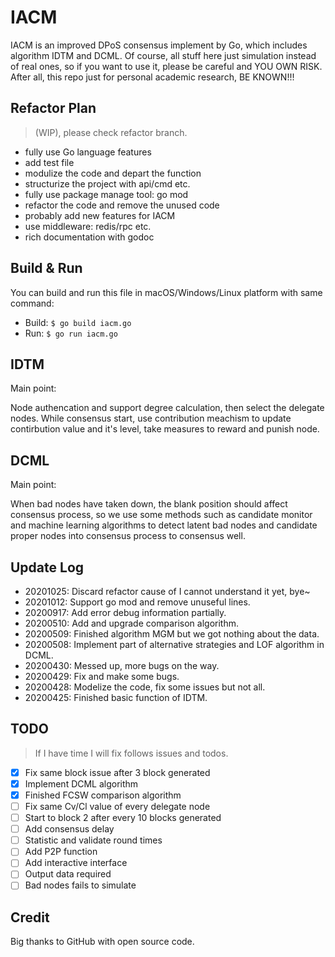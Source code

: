 # IACM

IACM is an improved DPoS consensus implement by Go, which includes algorithm IDTM and DCML. Of course, all stuff here just simulation instead of real ones, so if you want to use it, please be careful and YOU OWN RISK. After all, this repo just for personal academic research, BE KNOWN!!!

## Refactor Plan

> (WIP), please check refactor branch.

- fully use Go language features
- add test file
- modulize the code and depart the function
- structurize the project with api/cmd etc.
- fully use package manage tool: go mod
- refactor the code and remove the unused code
- probably add new features for IACM
- use middleware: redis/rpc etc.
- rich documentation with godoc

## Build & Run

You can build and run this file in macOS/Windows/Linux platform with same command:

- Build: `$ go build iacm.go`
- Run:   `$ go run iacm.go`

## IDTM

Main point:

Node authencation and support degree calculation, then select the delegate nodes. While consensus start, use contribution meachism to update contirbution value and it's level, take measures to reward and punish node. 

## DCML

Main point:

When bad nodes have taken down, the blank position should affect consensus process, so we use some methods such as candidate monitor and machine learning algorithms to detect latent bad nodes and candidate proper nodes into consensus process to consensus well.

## Update Log

- 20201025: Discard refactor cause of I cannot understand it yet, bye~
- 20201012: Support go mod and remove unuseful lines.
- 20200917: Add error debug information partially.
- 20200510: Add and upgrade comparison algorithm.
- 20200509: Finished algorithm MGM but we got nothing about the data. 
- 20200508: Implement part of alternative strategies and LOF algorithm in DCML.
- 20200430: Messed up, more bugs on the way. 
- 20200429: Fix and make some bugs.
- 20200428: Modelize the code, fix some issues but not all.
- 20200425: Finished basic function of IDTM.

## TODO

> If I have time I will fix follows issues and todos.

- [x] Fix same block issue after 3 block generated
- [x] Implement DCML algorithm
- [x] Finished FCSW comparison algorithm
- [ ] Fix same Cv/Cl value of every delegate node
- [ ] Start to block 2 after every 10 blocks generated
- [ ] Add consensus delay
- [ ] Statistic and validate round times 
- [ ] Add P2P function
- [ ] Add interactive interface
- [ ] Output data required
- [ ] Bad nodes fails to simulate

## Credit 

Big thanks to GitHub with open source code.
